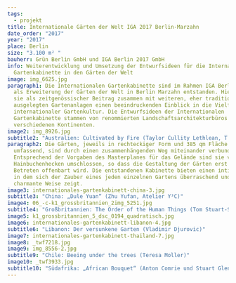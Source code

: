 ```yaml
---
tags:
  - projekt
title: Internationale Gärten der Welt IGA 2017 Berlin-Marzahn
date_order: "2017"
year: "2017"
place: Berlin
size: "3.100 m² "
bauherr: Grün Berlin GmbH und IGA Berlin 2017 GmbH
info: Weiterentwicklung und Umsetzung der Entwurfsideen für die Internationalen
  Gartenkabinette in den Gärten der Welt
image: img_6625.jpg
paragraph1: Die Internationalen Gartenkabinette sind im Rahmen IGA Berlin 2017
  als Erweiterung der Gärten der Welt in Berlin Marzahn entstanden. Hier geben
  sie als zeitgenössischer Beitrag zusammen mit weiteren, eher traditionell
  ausgelegten Gartenanlagen einen beeindruckenden Einblick in die Vielfalt
  internationaler Gartenkultur. Die Entwurfsideen der Internationalen
  Gartenkabinette stammen von renommierten Landschaftsarchitekturbüros aus
  verschiedenen Kontinenten.
image2: img_8926.jpg
subtitle2: "Australien: Cultivated by Fire (Taylor Cullity Lethlean, T.C.L.)"
paragraph2: Die Gärten, jeweils in rechteckiger Form und 385 qm Fläche
  umfassend, sind durch einen zusammenhängenden Weg miteinander verbunden.
  Entsprechend der Vorgaben des Masterplanes für das Gelände sind sie von hohen
  Hainbuchenhecken umschlossen, so dass die Gestaltung der Gärten erst mit ihrem
  Betreten offenbart wird. Die entstandenen Kabinette bieten einen intimen Raum,
  in dem sich der Zauber eines jeden einzelnen Gartens überraschend und auf sehr
  charmante Weise zeigt.
image3: internationales-gartenkabinett-china-3.jpg
subtitle3: "China: „Dule Yuan“ (Zhu Yufan, Atelier Y³C)"
image4: 06_-c-k1_grossbritannien_2img_5251.jpg
subtitle4: "Großbritannien: The Order of the Human Things (Tom Stuart-Smith)"
image5: k1_grossbritannien_5_dsc_0194_quadratisch.jpg
image6: internationales-gartenkabinett-libanon-4.jpg
subtitle6: "Libanon: Der versunkene Garten (Vladimir Djurovic)"
image7: internationales-gartenkabinett-thailand-7.jpg
image8: _twf7218.jpg
image9: img_8556-2.jpg
subtitle9: "Chile: Beeing under the trees (Teresa Moller)"
image10: _twf3933.jpg
subtitle10: "Südafrika: „African Bouquet“ (Anton Comrie und Stuart Glen, Büro GREENinc,)"
---
```

